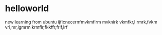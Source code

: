 # helloworld
new learning from ubuntu
ijficnecernfmvkmflrm
mvknirk vkmfkr,l 
rmrk,fvkm vrl,mr,lgmrm
 krmflr,fkkffr,frlf,lrf
